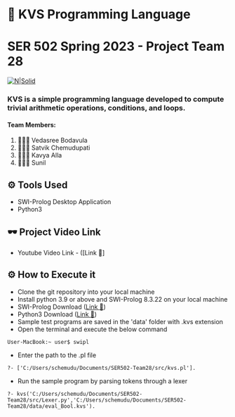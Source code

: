 # 🦈 KVS Programming Language
# SER 502 Spring 2023 - Project Team 28

[![N|Solid](http://eu.swi-prolog.org/icons/swipl.png)](http://eu.swi-prolog.org/icons/swipl.png)


### KVS is a simple programming language developed to compute trivial arithmetic operations, conditions, and loops.

#### Team Members:
1. 👨🏻‍💻 Vedasree Bodavula
2. 👩🏻‍💻 Satvik Chemudupati
3. 👩🏻‍💻 Kavya Alla
4. 👨🏻‍💻 Sunil

## ⚙ Tools Used
- SWI-Prolog Desktop Application
- Python3

## 🕶 Project Video Link

- Youtube Video Link - ([Link 🚀]

## ⚙ How to Execute it

- Clone the git repository into your local machine
- Install python 3.9 or above and SWI-Prolog 8.3.22 on your local machine
- SWI-Prolog Download ([Link 🚀](https://www.swi-prolog.org/Download.html))
- Python3 Download ([Link 🚀](https://www.python.org/downloads/))
- Sample test programs are saved in the 'data' folder with .kvs extension
- Open the terminal and execute the below command
```
User-MacBook:~ user$ swipl
```
- Enter the path to the .pl file
```
?- ['C:/Users/schemudu/Documents/SER502-Team28/src/kvs.pl']. 
```
- Run the sample program by parsing tokens through a lexer
```
?- kvs('C:/Users/schemudu/Documents/SER502-Team28/src/Lexer.py','C:/Users/schemudu/Documents/SER502-Team28/data/eval_Bool.kvs').
```

